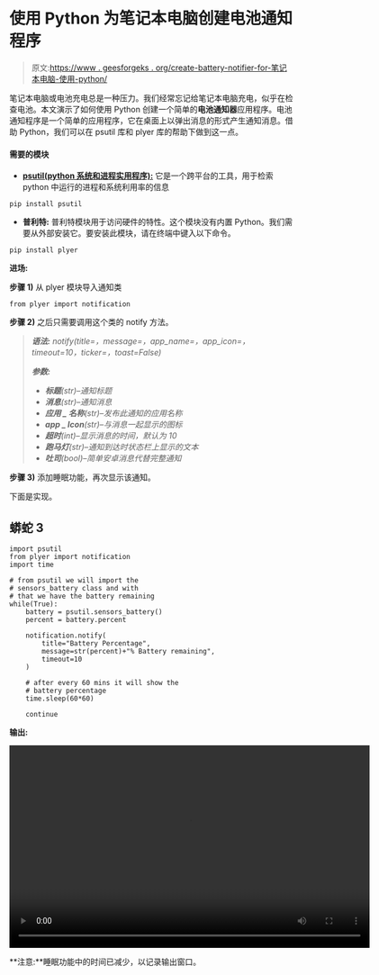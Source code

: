 # 使用 Python 为笔记本电脑创建电池通知程序

> 原文:[https://www . geesforgeks . org/create-battery-notifier-for-笔记本电脑-使用-python/](https://www.geeksforgeeks.org/create-battery-notifier-for-laptop-using-python/)

笔记本电脑或电池充电总是一种压力。我们经常忘记给笔记本电脑充电，似乎在检查电池。本文演示了如何使用 Python 创建一个简单的**电池通知器**应用程序。电池通知程序是一个简单的应用程序，它在桌面上以弹出消息的形式产生通知消息。借助 Python，我们可以在 psutil 库和 plyer 库的帮助下做到这一点。

#### 需要的模块

*   [**psutil(python 系统和进程实用程序):**](https://www.geeksforgeeks.org/psutil-module-in-python/) 它是一个跨平台的工具，用于检索 python 中运行的进程和系统利用率的信息

```
pip install psutil
```

*   **普利特:** 普利特模块用于访问硬件的特性。这个模块没有内置 Python。我们需要从外部安装它。要安装此模块，请在终端中键入以下命令。

```
pip install plyer
```

**进场:**

**步骤 1)** 从 plyer 模块导入通知类

```
from plyer import notification
```

**步骤 2)** 之后只需要调用这个类的 notify 方法。

> ***语法:** notify(title=，message=，app_name=，app_icon=，timeout=10，ticker=，toast=False)*
> 
> ***参数:***
> 
> *   ***标题**(str)–通知标题*
> *   ***消息**(str)–通知消息*
> *   ***应用 _ 名称**(str)–发布此通知的应用名称*
> *   ***app _ Icon**(str)–与消息一起显示的图标*
> *   ***超时**(int)–显示消息的时间，默认为 10*
> *   ***跑马灯**(str)–通知到达时状态栏上显示的文本*
> *   ***吐司**(bool)–简单安卓消息代替完整通知*

**步骤 3)** 添加睡眠功能，再次显示该通知。

下面是实现。

## 蟒蛇 3

```
import psutil
from plyer import notification
import time

# from psutil we will import the
# sensors_battery class and with
# that we have the battery remaining
while(True):
    battery = psutil.sensors_battery()
    percent = battery.percent

    notification.notify(
        title="Battery Percentage",
        message=str(percent)+"% Battery remaining",
        timeout=10
    )

    # after every 60 mins it will show the
    # battery percentage
    time.sleep(60*60)

    continue
```

**输出:**

<video class="wp-video-shortcode" id="video-471281-1" width="640" height="360" preload="metadata" controls=""><source type="video/webm" src="https://media.geeksforgeeks.org/wp-content/cdn-uploads/20200819193247/battery-notifier-python.webm?_=1">[https://media.geeksforgeeks.org/wp-content/cdn-uploads/20200819193247/battery-notifier-python.webm](https://media.geeksforgeeks.org/wp-content/cdn-uploads/20200819193247/battery-notifier-python.webm)</video>

**注意:**睡眠功能中的时间已减少，以记录输出窗口。